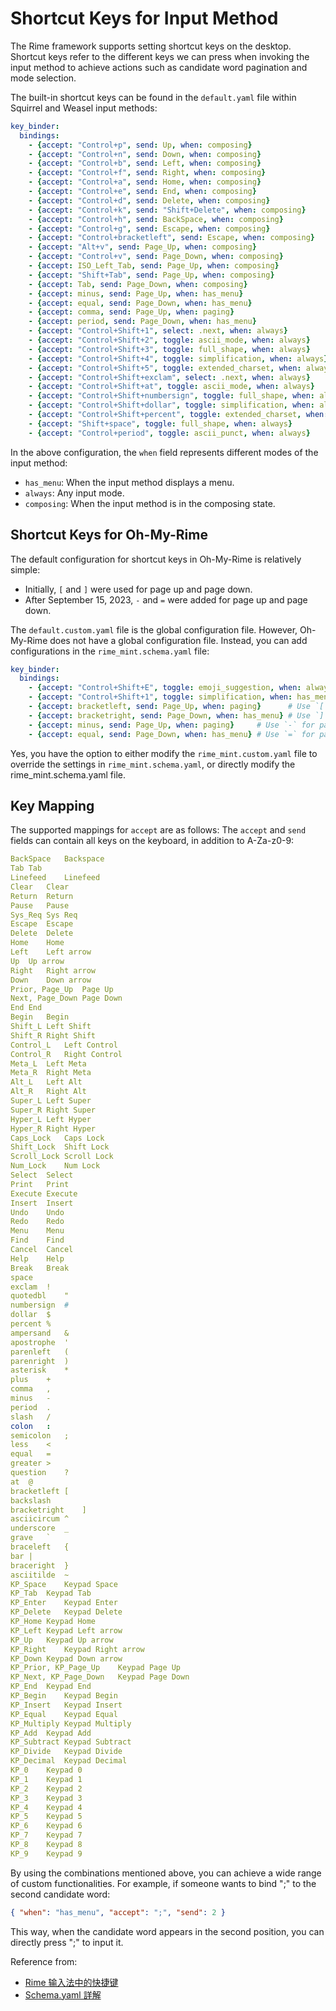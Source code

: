 # Shortcut Keys for Input Method

The Rime framework supports setting shortcut keys on the desktop. Shortcut keys refer to the different keys we can press when invoking the input method to achieve actions such as candidate word pagination and mode selection.

The built-in shortcut keys can be found in the `default.yaml` file within Squirrel and Weasel input methods:
```yaml
key_binder:
  bindings:
    - {accept: "Control+p", send: Up, when: composing}
    - {accept: "Control+n", send: Down, when: composing}
    - {accept: "Control+b", send: Left, when: composing}
    - {accept: "Control+f", send: Right, when: composing}
    - {accept: "Control+a", send: Home, when: composing}
    - {accept: "Control+e", send: End, when: composing}
    - {accept: "Control+d", send: Delete, when: composing}
    - {accept: "Control+k", send: "Shift+Delete", when: composing}
    - {accept: "Control+h", send: BackSpace, when: composing}
    - {accept: "Control+g", send: Escape, when: composing}
    - {accept: "Control+bracketleft", send: Escape, when: composing}
    - {accept: "Alt+v", send: Page_Up, when: composing}
    - {accept: "Control+v", send: Page_Down, when: composing}
    - {accept: ISO_Left_Tab, send: Page_Up, when: composing}
    - {accept: "Shift+Tab", send: Page_Up, when: composing}
    - {accept: Tab, send: Page_Down, when: composing}
    - {accept: minus, send: Page_Up, when: has_menu}
    - {accept: equal, send: Page_Down, when: has_menu}
    - {accept: comma, send: Page_Up, when: paging}
    - {accept: period, send: Page_Down, when: has_menu}
    - {accept: "Control+Shift+1", select: .next, when: always}
    - {accept: "Control+Shift+2", toggle: ascii_mode, when: always}
    - {accept: "Control+Shift+3", toggle: full_shape, when: always}
    - {accept: "Control+Shift+4", toggle: simplification, when: always}
    - {accept: "Control+Shift+5", toggle: extended_charset, when: always}
    - {accept: "Control+Shift+exclam", select: .next, when: always}
    - {accept: "Control+Shift+at", toggle: ascii_mode, when: always}
    - {accept: "Control+Shift+numbersign", toggle: full_shape, when: always}
    - {accept: "Control+Shift+dollar", toggle: simplification, when: always}
    - {accept: "Control+Shift+percent", toggle: extended_charset, when: always}
    - {accept: "Shift+space", toggle: full_shape, when: always}
    - {accept: "Control+period", toggle: ascii_punct, when: always}
```
In the above configuration, the `when` field represents different modes of the input method:
- `has_menu`: When the input method displays a menu.
- `always`: Any input mode.
- `composing`: When the input method is in the composing state.

<div class="wwads-cn wwads-horizontal" data-id="266"></div>

## Shortcut Keys for Oh-My-Rime

The default configuration for shortcut keys in Oh-My-Rime is relatively simple:
- Initially, `[` and `]` were used for page up and page down.
- After September 15, 2023, `-` and `=` were added for page up and page down.

The `default.custom.yaml` file is the global configuration file. However, Oh-My-Rime does not have a global configuration file. Instead, you can add configurations in the `rime_mint.schema.yaml` file:
```yaml
key_binder:
  bindings:
    - {accept: "Control+Shift+E", toggle: emoji_suggestion, when: always}
    - {accept: "Control+Shift+1", toggle: simplification, when: has_menu}
    - {accept: bracketleft, send: Page_Up, when: paging}      # Use `[` for page up (does not work on the first page)
    - {accept: bracketright, send: Page_Down, when: has_menu} # Use `]` for page down
    - {accept: minus, send: Page_Up, when: paging}     # Use `-` for page up (does not work on the first page)
    - {accept: equal, send: Page_Down, when: has_menu} # Use `=` for page down
 ```
Yes, you have the option to either modify the `rime_mint.custom.yaml` file to override the settings in `rime_mint.schema.yaml`, or directly modify the rime_mint.schema.yaml file.

## Key Mapping
The supported mappings for `accept` are as follows:
The `accept` and `send` fields can contain all keys on the keyboard, in addition to A-Za-z0-9:
```yaml
BackSpace	Backspace
Tab	Tab
Linefeed	Linefeed
Clear	Clear
Return	Return
Pause	Pause
Sys_Req	Sys Req
Escape	Escape
Delete	Delete
Home	Home
Left	Left arrow
Up	Up arrow
Right	Right arrow
Down	Down arrow
Prior, Page_Up	Page Up
Next, Page_Down	Page Down
End	End
Begin	Begin
Shift_L	Left Shift
Shift_R	Right Shift
Control_L	Left Control
Control_R	Right Control
Meta_L	Left Meta
Meta_R	Right Meta
Alt_L	Left Alt
Alt_R	Right Alt
Super_L	Left Super
Super_R	Right Super
Hyper_L	Left Hyper
Hyper_R	Right Hyper
Caps_Lock	Caps Lock
Shift_Lock	Shift Lock
Scroll_Lock	Scroll Lock
Num_Lock	Num Lock
Select	Select
Print	Print
Execute	Execute
Insert	Insert
Undo	Undo
Redo	Redo
Menu	Menu
Find	Find
Cancel	Cancel
Help	Help
Break	Break
space
exclam	!
quotedbl	"
numbersign	#
dollar	$
percent	%
ampersand	&
apostrophe	'
parenleft	(
parenright	)
asterisk	*
plus	+
comma	,
minus	-
period	.
slash	/
colon	:
semicolon	;
less	<
equal	=
greater	>
question	?
at	@
bracketleft	[
backslash
bracketright	]
asciicircum	^
underscore	_
grave	`
braceleft	{
bar	|
braceright	}
asciitilde	~
KP_Space	Keypad Space
KP_Tab	Keypad Tab
KP_Enter	Keypad Enter
KP_Delete	Keypad Delete
KP_Home	Keypad Home
KP_Left	Keypad Left arrow
KP_Up	Keypad Up arrow
KP_Right	Keypad Right arrow
KP_Down	Keypad Down arrow
KP_Prior, KP_Page_Up	Keypad Page Up
KP_Next, KP_Page_Down	Keypad Page Down
KP_End	Keypad End
KP_Begin	Keypad Begin
KP_Insert	Keypad Insert
KP_Equal	Keypad Equal
KP_Multiply	Keypad Multiply
KP_Add	Keypad Add
KP_Subtract	Keypad Subtract
KP_Divide	Keypad Divide
KP_Decimal	Keypad Decimal
KP_0	Keypad 0
KP_1	Keypad 1
KP_2	Keypad 2
KP_3	Keypad 3
KP_4	Keypad 4
KP_5	Keypad 5
KP_6	Keypad 6
KP_7	Keypad 7
KP_8	Keypad 8
KP_9	Keypad 9
```

By using the combinations mentioned above, you can achieve a wide range of custom functionalities. For example, if someone wants to bind ";" to the second candidate word:
```json
{ "when": "has_menu", "accept": ";", "send": 2 }
```
This way, when the candidate word appears in the second position, you can directly press ";" to input it.


Reference from: 
- [Rime 输入法中的快捷键](https://einverne.github.io/post/2021/10/rime-shortcut.html)
- [Schema.yaml 詳解](https://github.com/LEOYoon-Tsaw/Rime_collections/blob/master/Rime_description.md)